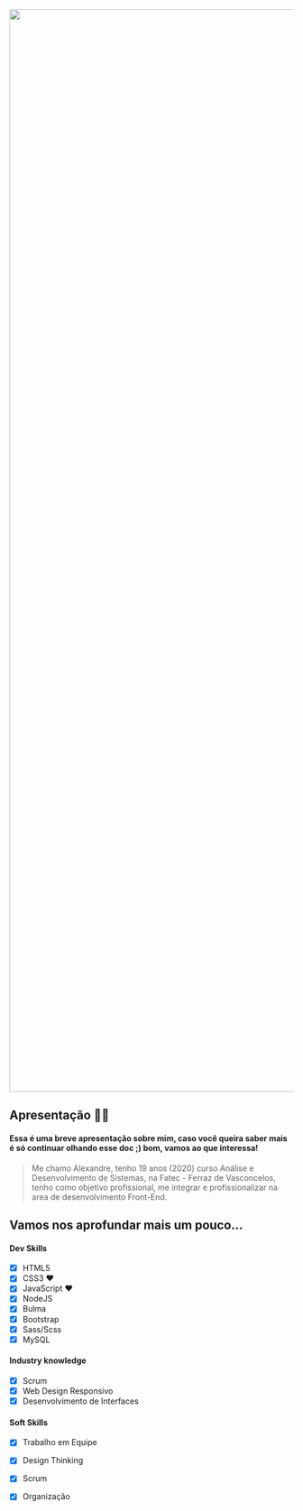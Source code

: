 <img width="1920px" src="https://imgur.com/lATx8kq.png"/>

## Apresentação 🧑🏽

#### Essa é uma breve apresentação sobre mim, caso você queira saber mais é só continuar olhando esse doc ;) bom, vamos ao que interessa!

> Me chamo Alexandre, tenho 19 anos (2020) curso Análise e Desenvolvimento de Sistemas, na Fatec - Ferraz de Vasconcelos, tenho como objetivo profissional, me integrar e profissionalizar na area de desenvolvimento Front-End.

## Vamos nos aprofundar mais um pouco...

#### Dev Skills

- [x] HTML5
- [x] CSS3 ❤️
- [x] JavaScript ❤️
- [x] NodeJS 
- [x] Bulma
- [x] Bootstrap
- [x] Sass/Scss
- [x] MySQL

#### Industry knowledge

- [x] Scrum
- [x] Web Design Responsivo
- [x] Desenvolvimento de Interfaces

#### Soft Skills

- [x] Trabalho em Equipe 
- [x] Design Thinking
- [x] Scrum
- [x] Organização



<!--
**AlehSouza/AlehSouza** is a ✨ _special_ ✨ repository because its `README.md` (this file) appears on your GitHub profile.



Here are some ideas to get you started:

- 🔭 I’m currently working on ...
- 🌱 I’m currently learning ...
- 👯 I’m looking to collaborate on ...
- 🤔 I’m looking for help with ...
- 💬 Ask me about ...
- 📫 How to reach me: ...
- 😄 Pronouns: ...
- ⚡ Fun fact: ...
-->
